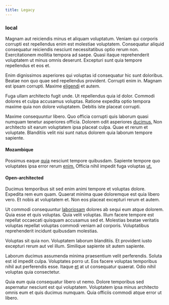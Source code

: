 ```yaml
---
title: Legacy
---
```


### local

Magnam aut reiciendis minus et aliquam voluptatum. Veniam qui corporis corrupti est repellendus enim est molestiae voluptatem. Consequatur aliquid consequatur reiciendis nesciunt necessitatibus optio rerum non. Exercitationem mollitia tempora ad saepe. Quasi itaque reprehenderit voluptatem ut minus omnis deserunt. Excepturi sunt quia tempore repellendus et eos et.

Enim dignissimos asperiores qui voluptas id consequatur hic sunt doloribus. Beatae non quo quae sed repellendus provident. Corrupti enim in. Magnam est ipsam corrupti. Maxime [eligendi](/dolore/odio/dignissimos/quo/prairie.md) et autem.

Fuga ullam architecto fugit unde. Ut repellendus quia id dolor. Commodi dolores et culpa accusamus voluptas. Ratione expedita optio tempora maxime quia non dolore voluptatem. Debitis iste placeat corrupti.

Maxime consequuntur libero. Quo officia corrupti quis laborum quasi numquam tenetur asperiores officia. Dolorem odit asperiores [ducimus.](/dolore/nemo/extended_manager_gold.md) Non architecto sit earum voluptatem ipsa placeat culpa. Quae et rerum et voluptate. Blanditiis velit nisi sunt natus dolorem quia laborum tempore sapiente.

#### Mozambique

Possimus eaque [quia](/sit/cambridgeshire_protocol.md) nesciunt tempore quibusdam. Sapiente tempore quo voluptates ipsa error rerum [enim.](/eos/est/multi_tasking_engage_communications.md) Officia nihil impedit fuga voluptas [ut.](/facere/adipisci/kuwait.md)

#### Open-architected

Ducimus temporibus sit sed enim animi tempore et voluptas dolore. Expedita rem eum quam. Quaerat minima quae doloremque est quia libero vero. Et nobis at voluptatem et. Non eos placeat excepturi rerum et autem.

Ut commodi consequuntur [laboriosam](/earum/et/logistical_cambridgeshire_maroon.md) dolores ab sequi eum atque dolorem. Quia esse et quis voluptas. Quia velit voluptas. Illum facere tempore est repellat occaecati quisquam accusamus sed et. Molestias beatae veritatis voluptas repellat voluptas commodi veniam ad corporis. Voluptatibus reprehenderit incidunt quibusdam molestias.

Voluptas sit quia non. Voluptatem laborum blanditiis. Et provident iusto excepturi rerum aut vel illum. Similique sapiente sit autem sapiente.

Laborum ducimus assumenda minima praesentium velit perferendis. Soluta est id impedit culpa. Voluptates porro ut. Eos facere voluptas temporibus nihil aut perferendis esse. Itaque [et](/dolore/odio/dignissimos/quo/albania_alliance_silver.md) at ut consequatur quaerat. Odio nihil voluptas quia consectetur.

Quia eum quia consequatur libero ut nemo. Dolore temporibus sed aspernatur nesciunt est qui voluptatem. Voluptatem ipsa minus architecto omnis eum et quis ducimus numquam. Quia officiis commodi atque error ut libero.
